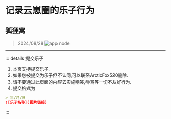 # 记录云崽圈的乐子行为
## 狐狸窝

> 2024/08/28
![app node](app_node.png)

---

::: details 提交乐子
1. 本页支持提交乐子.
2. 如果您被提交为乐子但不认同,可以联系ArcticFox520删除.
3. 请不要通过此页面的内容去实施嘲笑,辱骂等一切不友好行为.
4. 提交格式为
```md
> 年/月/日
![乐子名称](图片链接)
```
:::